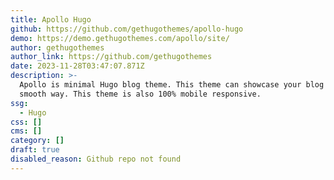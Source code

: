 ```yaml
---
title: Apollo Hugo
github: https://github.com/gethugothemes/apollo-hugo
demo: https://demo.gethugothemes.com/apollo/site/
author: gethugothemes
author_link: https://github.com/gethugothemes
date: 2023-11-28T03:47:07.871Z
description: >-
  Apollo is minimal Hugo blog theme. This theme can showcase your blog in a
  smooth way. This theme is also 100% mobile responsive.
ssg:
  - Hugo
css: []
cms: []
category: []
draft: true
disabled_reason: Github repo not found
---
```

